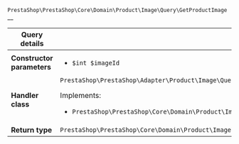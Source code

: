 `PrestaShop\PrestaShop\Core\Domain\Product\Image\Query\GetProductImage`
__

| Query details              |    |
| -------------------------- | -- |
| **Constructor parameters** | <ul> <li>`$int $imageId`</li> </ul> |
| **Handler class**          | `PrestaShop\PrestaShop\Adapter\Product\Image\QueryHandler\GetProductImageHandler`  <p> Implements: </p> <ul>  <li>`PrestaShop\PrestaShop\Core\Domain\Product\Image\QueryHandler\GetProductImageHandlerInterface`</li>  |
| **Return type** |  `PrestaShop\PrestaShop\Core\Domain\Product\Image\QueryResult\ProductImage`  |
